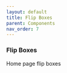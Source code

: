 ```yaml
---
layout: default
title: Flip Boxes
parent: Components
nav_order: 7
---
```


### Flip Boxes

Home page flip boxes